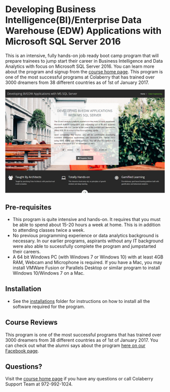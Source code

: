 # Developing Business Intelligence(BI)/Enterprise Data Warehouse (EDW) Applications with Microsoft SQL Server 2016

This is an intensive, fully hands-on job ready boot camp program that will prepare trainees to jump start their career in Business Intelligence and Data Analytics with focus on Microsoft SQL Server 2016. You can learn more about the program and signup from the [course home page](http://www.colaberry.com/bootcamp/sqlbi). This program is one of the most successful programs at Colaberry that has trained over 3000 dreamers from 38 different countries as of 1st of January 2017.

[![SQLBI Course Homepage](installations/sqlbi.png "SQLBI Course Homepage")](http://www.colaberry.com/bootcamp/sqlbi)

## Pre-requisites

* This program is quite intensive and hands-on. It requires that you must be able to spend about 15-20 hours a week at home. This is in addition to attending classes twice a week.
* No previous programming experience or data analytics background is necessary. In our earlier programs, aspirants without any IT background were also able to sucessfully complete the program and jumpstarted their careers.
* A 64 bit Windows PC (with Windows 7 or Windows 10) with at least 4GB RAM, Webcam and Microphone is required. If you have a Mac, you may install VMWare Fusion or Parallels Desktop or similar program to install Windows 10/Windows 7 on a Mac.

## Installation
* See the [installations](installations) folder for instructions on how to install all the software required for the program.

## Course Reviews
This program is one of the most successful programs that has trained over 3000 dreamers from 38 different countries as of 1st of January 2017. You can check out what the alumni says about the program [here on our Facebook page](https://www.facebook.com/pg/colaberryschoolofdataanalytics/reviews/?ref=page_internal).

## Questions?
 Visit the [course home page](http://www.colaberry.com/bootcamp/sqlbi) if you have any questions or call Colaberry Support Team at 972-992-1024.
